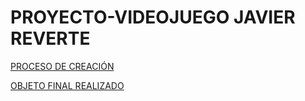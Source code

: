 # PROYECTO-VIDEOJUEGO JAVIER REVERTE

[PROCESO DE CREACIÓN](https://github.com/reverte04/PROYECTO-VIDEOJUEGO/blob/main/proceso%20de%20proyecto.md)


[OBJETO FINAL REALIZADO](https://github.com/reverte04/PROYECTO-VIDEOJUEGO/blob/main/objeto%20final%20realizado.md)

